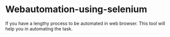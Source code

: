 # Webautomation-using-selenium
If you have a lengthy process to be automated in web browser. This tool will help you in automating the task.
